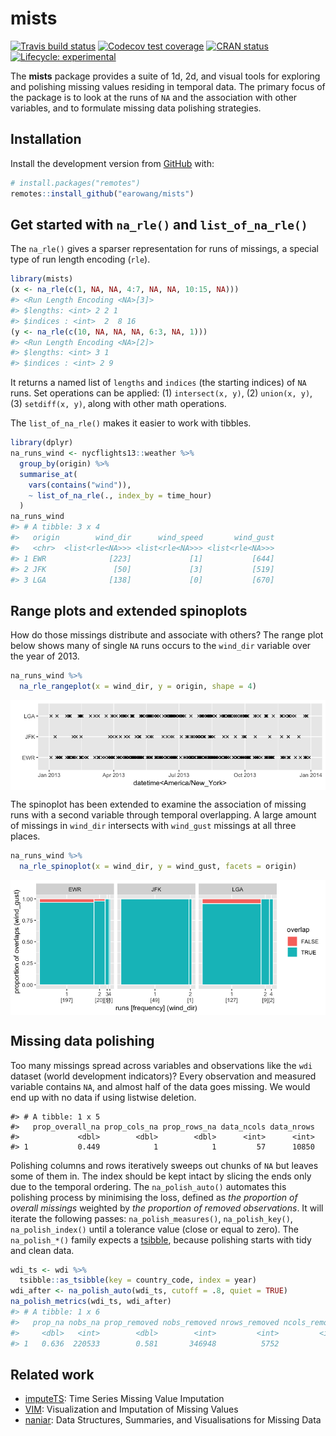 
<!-- README.md is generated from README.Rmd. Please edit that file -->

# mists

<!-- badges: start -->

[![Travis build
status](https://travis-ci.org/earowang/mists.svg?branch=master)](https://travis-ci.org/earowang/mists)
[![Codecov test
coverage](https://codecov.io/gh/earowang/mists/branch/master/graph/badge.svg)](https://codecov.io/gh/earowang/mists?branch=master)
[![CRAN
status](https://www.r-pkg.org/badges/version/mists)](https://cran.r-project.org/package=mists)
[![Lifecycle:
experimental](https://img.shields.io/badge/lifecycle-experimental-orange.svg)](https://www.tidyverse.org/lifecycle/#experimental)
<!-- badges: end -->

The **mists** package provides a suite of 1d, 2d, and visual tools for
exploring and polishing missing values residing in temporal data. The
primary focus of the package is to look at the runs of `NA` and the
association with other variables, and to formulate missing data
polishing strategies.

## Installation

Install the development version from [GitHub](https://github.com/) with:

``` r
# install.packages("remotes")
remotes::install_github("earowang/mists")
```

## Get started with `na_rle()` and `list_of_na_rle()`

The `na_rle()` gives a sparser representation for runs of missings, a
special type of run length encoding (`rle`).

``` r
library(mists)
(x <- na_rle(c(1, NA, NA, 4:7, NA, NA, 10:15, NA)))
#> <Run Length Encoding <NA>[3]>
#> $lengths: <int> 2 2 1 
#> $indices : <int>  2  8 16
(y <- na_rle(c(10, NA, NA, NA, 6:3, NA, 1)))
#> <Run Length Encoding <NA>[2]>
#> $lengths: <int> 3 1 
#> $indices : <int> 2 9
```

It returns a named list of `lengths` and `indices` (the starting
indices) of `NA` runs. Set operations can be applied: (1) `intersect(x,
y)`, (2) `union(x, y)`, (3) `setdiff(x, y)`, along with other math
operations.

The `list_of_na_rle()` makes it easier to work with tibbles.

``` r
library(dplyr)
na_runs_wind <- nycflights13::weather %>% 
  group_by(origin) %>% 
  summarise_at(
    vars(contains("wind")), 
    ~ list_of_na_rle(., index_by = time_hour)
  )
na_runs_wind
#> # A tibble: 3 x 4
#>   origin        wind_dir      wind_speed       wind_gust
#>   <chr>  <list<rle<NA>>> <list<rle<NA>>> <list<rle<NA>>>
#> 1 EWR              [223]             [1]           [644]
#> 2 JFK               [50]             [3]           [519]
#> 3 LGA              [138]             [0]           [670]
```

## Range plots and extended spinoplots

How do those missings distribute and associate with others? The range
plot below shows many of single `NA` runs occurs to the `wind_dir`
variable over the year of 2013.

``` r
na_runs_wind %>% 
  na_rle_rangeplot(x = wind_dir, y = origin, shape = 4)
```

<img src="man/figures/README-rangeplot-1.png" style="display: block; margin: auto;" />

The spinoplot has been extended to examine the association of missing
runs with a second variable through temporal overlapping. A large amount
of missings in `wind_dir` intersects with `wind_gust` missings at all
three places.

``` r
na_runs_wind %>% 
  na_rle_spinoplot(x = wind_dir, y = wind_gust, facets = origin)
```

<img src="man/figures/README-spinoplot-1.png" style="display: block; margin: auto;" />

## Missing data polishing

Too many missings spread across variables and observations like the
`wdi` dataset (world development indicators)? Every observation and
measured variable contains `NA`, and almost half of the data goes
missing. We would end up with no data if using listwise deletion.

    #> # A tibble: 1 x 5
    #>   prop_overall_na prop_cols_na prop_rows_na data_ncols data_nrows
    #>             <dbl>        <dbl>        <dbl>      <int>      <int>
    #> 1           0.449            1            1         57      10850

Polishing columns and rows iteratively sweeps out chunks of `NA` but
leaves some of them in. The index should be kept intact by slicing the
ends only due to the temporal ordering. The `na_polish_auto()` automates
this polishing process by minimising the loss, defined as *the
proportion of overall missings* weighted by *the proportion of removed
observations*. It will iterate the following passes:
`na_polish_measures()`, `na_polish_key()`, `na_polish_index()` until a
tolerance value (close or equal to zero). The `na_polish_*()` family
expects a [tsibble](http://tsibble.tidyverts.org), because polishing
starts with tidy and clean data.

``` r
wdi_ts <- wdi %>% 
  tsibble::as_tsibble(key = country_code, index = year)
wdi_after <- na_polish_auto(wdi_ts, cutoff = .8, quiet = TRUE)
na_polish_metrics(wdi_ts, wdi_after)
#> # A tibble: 1 x 6
#>   prop_na nobs_na prop_removed nobs_removed nrows_removed ncols_removed
#>     <dbl>   <int>        <dbl>        <int>         <int>         <int>
#> 1   0.636  220533        0.581       346948          5752             6
```

## Related work

  - [imputeTS](http://steffenmoritz.github.io/imputeTS/): Time Series
    Missing Value Imputation
  - [VIM](https://github.com/statistikat/VIM): Visualization and
    Imputation of Missing Values
  - [naniar](http://naniar.njtierney.com): Data Structures, Summaries,
    and Visualisations for Missing Data
